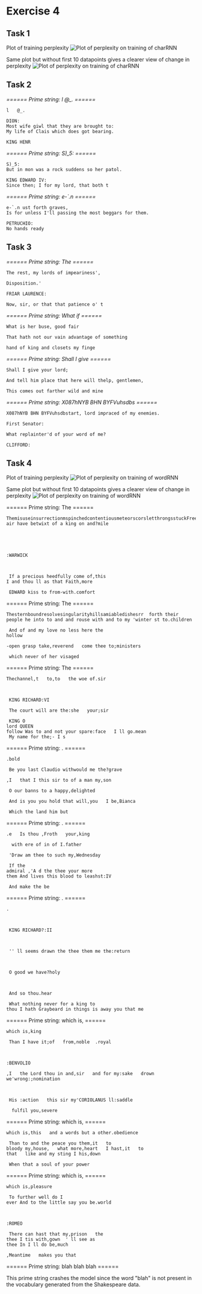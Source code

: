 # Exercise 4

## Task 1

Plot of training perplexity
![Plot of perplexity on training of charRNN](char_perplexity_all.png)

Same plot but without first 10 datapoints gives a clearer view of change in perplexity
![Plot of perplexity on training of charRNN](char_perplexity.png)

## Task 2

*====== Prime string: l	@_. ======*

    l	@_.

    DION:
    Most wife giwl that they are brought to:
    My life of Clais which does got bearing.

    KING HENR
*====== Prime string: S)_5: ======*

    S)_5:
    But in mon was a rock suddens so her patol.

    KING EDWARD IV:
    Since then; I for my lord, that both t
*====== Prime string: e-`.n ======*

    e-`.n ust forth graves,
    Is for unless I'll passing the most beggars for them.

    PETRUCHIO:
    No hands ready 

## Task 3

*====== Prime string: The ======*

    The rest, my lords of impeariness',

    Disposition.'

    FRIAR LAURENCE:

    Now, sir, or that that patience o' t

*====== Prime string: What if ======*

    What is her buse, good fair

    That hath not our vain advantage of something

    hand of king and closets my finge

*====== Prime string: Shall I give ======*

    Shall I give your lord;

    And tell him place that here will thelp, gentlemen,

    This comes out farther wild and mine

*====== Prime string: X087hNYB BHN BYFVuhsdbs ======*

    X087hNYB BHN BYFVuhsdbstart, lord impraced of my enemies.

    First Senator:

    What replainter'd of your word of me?

    CLIFFORD:
  
## Task 4

Plot of training perplexity
![Plot of perplexity on training of wordRNN](word_perplexity_all.png)

Same plot but without first 10 datapoints gives a clearer view of change in perplexity
![Plot of perplexity on training of wordRNN](word_perplexity.png)

====== Prime string: The ======

    ThemisuseinsurrectionmspinchedcontentiousmeteorscorsletthrongsstuckFreedcorsletfondnessdishesinterjoinrecordedtstherewithappeasert air have betwixt of a king on and?mile





    :WARWICK



     If a precious heedfully come of,this  
    I and thou ll as that Faith,more

     EDWARD kiss to from-with.comfort



====== Prime string: The ======

    Thesternboundresolvesingularityhillsamiabledishesrr  forth their people he into to and and rouse with and to my 'winter st to.children

     And of and my love no less here the
    hollow

    -open grasp take,reverend   come thee to;ministers

     which never of her visaged 

====== Prime string: The ======

    Thechannel,t   to,to   the woe of.sir



     KING RICHARD:VI

     The court will are the:she   your;sir

     KING O
    lord QUEEN
    follow Was to and not your spare:face   I ll go.mean
     My name for the;- I s

====== Prime string: . ======

    .bold

     Be you last Claudio withwould me the?grave

    ,I   that I this sir to of a man my,son

     O our banns to a happy,delighted

     And is you you hold that will,you   I be,Bianca

     Which the land him but

====== Prime string: . ======

    .e   Is thou ,Froth   your,king

      with ere of in of I.father

     'Draw am thee to such my,Wednesday

     If the
    admiral ,'A d the thee your more
    them And lives this blood to leashst:IV

     And make the be 

====== Prime string: . ======

    .



     KING RICHARD?:II



     '' ll seems drawn the thee them me the:return



     O good we have?holy



     And so thou.hear

     What nothing never for a king to
    thou I hath Graybeard in things is away you that me







====== Prime string: which is, ======

    which is,king

     Than I have it;of   from,noble  .royal



    :BENVOLIO

    ,I   the Lord thou in and,sir   and for my:sake   drown we'wrong:;nomination



     His :action   this sir my'CORIOLANUS ll:saddle

      fulfil you,severe

====== Prime string: which is, ======

    which is,this   and a words but a other.obedience

     Than to and the peace you them,it   to
    bloody my,house,   what more,heart   I hast,it   to
    that   like and my sting I his,down

     When that a soul of your power

====== Prime string: which is, ======

    which is,pleasure

     To further well do I
    ever And to the little say you be.world



    :ROMEO

     There can hast that my,prison   the
    thee I tis with,gown  ' ll see as
    thee In I ll do be,much

    ,Meantime   makes you that


====== Prime string: blah blah blah ======

This prime string crashes the model since the word "blah" is not present in the vocabulary generated from the Shakespeare data.




